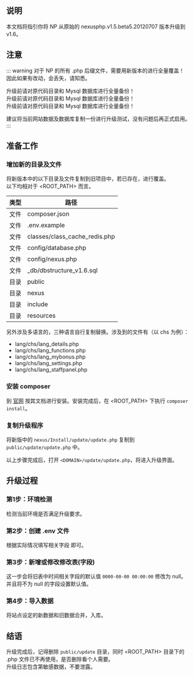## 说明

本文档将指引你将 NP 从原始的 nexusphp.v1.5.beta5.20120707 版本升级到 v1.6。

## 注意
::: warning
对于 NP 的所有 .php 后缀文件，需要用新版本的进行全量覆盖！  
因此如果有改动，会丢失，请知悉。

升级前请对原代码目录和 Mysql 数据库进行全量备份！  
升级前请对原代码目录和 Mysql 数据库进行全量备份！  
升级前请对原代码目录和 Mysql 数据库进行全量备份！  

建议将当前网站数据及数据库复制一份进行升级测试，没有问题后再正式启用。
:::

## 准备工作

### 增加新的目录及文件
将新版本中的以下目录及文件复制到旧项目中，若已存在，进行覆盖。  
以下均相对于 <ROOT_PATH> 而言。

|类型|路径|
|--|--|
|文件|composer.json|
|文件|.env.example|
|文件|classes/class_cache_redis.php|
|文件|config/database.php|
|文件|config/nexus.php|
|文件|_db/dbstructure_v1.6.sql|
|目录|public|
|目录|nexus|
|目录|include|
|目录|resources|

另外涉及多语言的，三种语言自行复制替换。涉及到的文件有（以 chs 为例）：
- lang/chs/lang_details.php
- lang/chs/lang_functions.php
- lang/chs/lang_mybonus.php
- lang/chs/lang_settings.php
- lang/chs/lang_staffpanel.php


### 安装 composer
到 [官网](https://getcomposer.org/) 按其文档进行安装。安装完成后，在 <ROOT_PATH> 下执行 `composer install`。


### 复制升级程序
将新版中的 `nexus/Install/update/update.php` 复制到 `public/update/update.php` 中。

以上步骤完成后，打开 `<DOMAIN>/update/update.php`，将进入升级界面。

## 升级过程

### 第1步：环境检测
检测当前环境是否满足升级要求。

### 第2步：创建 .env 文件
根据实际情况填写相关字段 即可。

### 第3步：新增或修改修改表(字段)
这一步会将旧表中时间相关字段的默认值 `0000-00-00 00:00:00` 修改为 null。  
并且将不为 null 的字段设置默认值。

### 第4步：导入数据
将站点设定的新数据和旧数据合并，入库。

## 结语

升级完成后，记得删除 `public/update` 目录，同时 <ROOT_PATH> 目录下的 .php 文件已不再使用，是否删除看个人需要。  
升级日志包含第敏感数据，不要泄露。
